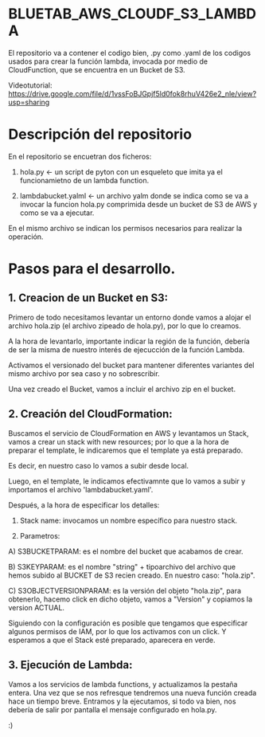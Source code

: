 # BLUETAB_AWS_CLOUDF_S3_LAMBDA


El repositorio va a contener el codigo bien, .py como .yaml de los codigos usados para crear la función lambda, invocada por medio de CloudFunction, que se encuentra en un Bucket de S3.

Videotutorial: https://drive.google.com/file/d/1vssFoBJGpjf5ld0fok8rhuV426e2_nle/view?usp=sharing


# Descripción del repositorio

En el repositorio se encuetran dos ficheros: 

1. hola.py <- un script de pyton con un esqueleto que imita ya el funcionamietno de un lambda function. 

2. lambdabucket.yalml <- un archivo yalm donde se indica como se va a invocar la funcion hola.py comprimida desde un bucket de S3 de AWS y como se va a ejecutar. 

En el mismo archivo se indican los permisos necesarios para realizar la operación. 

# Pasos para el desarrollo. 

## 1. Creacion de un Bucket en S3: 

Primero de todo necesitamos levantar un entorno donde vamos a alojar el archivo hola.zip (el archivo zipeado de hola.py), por lo que lo creamos. 

A la hora de levantarlo, importante indicar la región de la función, debería de ser la misma de nuestro interés de ejecucción de la función Lambda.

Activamos el versionado del bucket para mantener diferentes variantes del mismo archivo por sea caso y no sobrescribir.

Una vez creado el Bucket, vamos a incluir el archivo zip en el bucket. 

## 2. Creación del CloudFormation: 

Buscamos el servicio de CloudFormation en AWS y levantamos un Stack, vamos a crear un stack with new resources; por lo que a la hora de preparar el template, le indicaremos que el template ya está preparado. 

Es decir, en  nuestro caso lo vamos  a subir desde local. 

Luego, en el template, le indicamos efectivamnte que lo vamos a subir y importamos el archivo 'lambdabucket.yaml'.

Después, a la hora de especificar los detalles: 

1. Stack name: invocamos un nombre específico para nuestro stack. 

2. Parametros: 

A) S3BUCKETPARAM: es el nombre del bucket que acabamos de crear. 

B) S3KEYPARAM: es el nombre "string" + tipoarchivo del archivo que hemos subido al BUCKET de S3 recien creado. En nuestro caso: "hola.zip". 

C) S3OBJECTVERSIONPARAM: es la versión del objeto "hola.zip", para obtenerlo, hacemo click en dicho objeto, vamos a "Version" y copiamos la version ACTUAL. 


Siguiendo con la configuración es posible que tengamos que especificar algunos permisos de IAM, por lo que los activamos con un click. Y esperamos a que el Stack esté preparado, aparecera en verde. 

## 3. Ejecución de Lambda: 

Vamos a los servicios de lambda functions, y actualizamos la pestaña entera. Una vez que se nos refresque tendremos una nueva función creada  hace un tiempo breve. Entramos y la ejecutamos, si todo va bien, nos debería de salir por pantalla el mensaje configurado en hola.py.

:)


